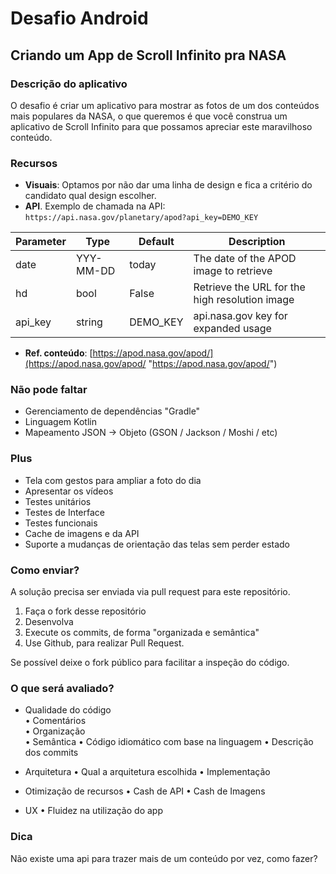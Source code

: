 # Desafio Android

## Criando um App de Scroll Infinito pra NASA

### **Descrição do aplicativo**
O desafio é criar um aplicativo para mostrar as fotos de um dos conteúdos mais populares da NASA, o que queremos é que você construa um aplicativo de Scroll Infinito para que possamos apreciar este maravilhoso conteúdo.

### **Recursos**
-   **Visuais**: Optamos  por não dar uma linha de design e fica a critério do candidato qual design escolher.
-   **API**. Exemplo de chamada na API:  `https://api.nasa.gov/planetary/apod?api_key=DEMO_KEY`

|Parameter  |Type 		|Default 	| Description |
|-----------|-----------|-----------|-----------------------------------------------|
|date		|YYY-MM-DD	|today 		|The date of the APOD image to retrieve			|
|hd			|bool		|False      |Retrieve the URL for the high resolution image |
|api_key	|string		|DEMO_KEY	|api.nasa.gov key for expanded usage			|

-   **Ref. conteúdo**: [https://apod.nasa.gov/apod/](https://apod.nasa.gov/apod/ "https://apod.nasa.gov/apod/")

### **Não pode faltar**

-   Gerenciamento de dependências "Gradle"
-   Linguagem Kotlin
-   Mapeamento JSON -> Objeto (GSON / Jackson / Moshi / etc)


### **Plus**

-   Tela com gestos para ampliar a foto do dia
-   Apresentar os vídeos
-   Testes unitários
-   Testes de Interface
-   Testes funcionais
-   Cache de imagens e da API
-   Suporte a mudanças de orientação das telas sem perder estado


### **Como enviar?**

A solução precisa ser enviada via pull request para este repositório.

1.  Faça o fork desse repositório
2.  Desenvolva
3.  Execute os commits, de forma "organizada e semântica"
4.  Use Github, para realizar Pull Request.

Se possível deixe o fork público para facilitar a inspeção do código.


### **O que será avaliado?**

- Qualidade do código  
• Comentários  
• Organização  
• Semântica
• Código idiomático com base na linguagem
• Descrição dos commits

- Arquitetura
• Qual a arquitetura escolhida
• Implementação 

- Otimização de recursos
• Cash de API
• Cash de Imagens

- UX
• Fluidez na utilização do app

### **Dica**
Não existe uma api para trazer mais de um conteúdo por vez, como fazer?
